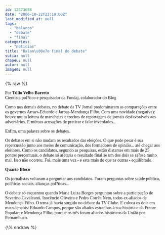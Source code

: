 ```yaml
---
id: 12373698
date: "2006-10-22T23:10:00Z"
last_modified_at: null
tags:
  - "balanco"
  - "debate"
  - "final"
categories:
  - "noticias"
title: "Balan\u00e7o final do debate"
sutia: null
chapeu: null
autor: null
imagem: null
---
```

{\% raw %}
<p><P><FONT face=Verdana>Por <B>Túlio Velho Barreto</B><BR>Cientista pol?tico e pesquisador da Fundaj, colaborador do Blog</FONT></P></p>
<p><P><FONT face=Verdana>Como nos demais debates, no debate da TV Jornal predominaram as comparações entre os governos Arraes-Eduardo e Jarbas-Mendonça Filho. Com uma novidade (negativa): houve muita leitura de manchetes e trechos de reportagens de jornais desfavoráveis aos adversários. E mútuas acusações de praticar e falar inverdades...</FONT></P></p>
<p><P><FONT face=Verdana>Enfim, uma palavra sobre os debates.</FONT></P></p>
<p><P><FONT face=Verdana>Os debates em si não mudam os resultados das eleições. O que pode pesar é sua repercussão junto aos meios de comunicação, dos formadores de opinião... até chegar aos eleitores. Como os candidatos, segundo as pesquisas, estão distantes em mais de 25 pontos percentuais, o debate só afetaria o resultado final se um dos dois se sa?sse muito mal. Isso não ocorreu. Foi, mais uma vez - e esta mais do que as outras - equilibrado.</FONT></P></p>
<p><P><STRONG><FONT face=Verdana>Quarto Bloco</FONT></STRONG></P></p>
<p><P><FONT face=Verdana>Os jornalistas voltaram a perguntar aos candidatos. Foram perguntas sobre saúde pública, pol?ticas sociais, alianças pol?ticas...</FONT></P></p>
<p><P><FONT face=Verdana>O debate só esquentou quando Maria Luiza Borges perguntou sobre a participação de Severino Cavalcanti, Inocêncio Oliveira e Pedro Corrêa Neto, todos ex-aliados de Mendonça Filho. O tema já havia surgido no debate da TV Clube. E coloca os dois em maus lençóis: Eduardo Campos, porque são aliados estranhos à sua história e da Frente Popular; e Mendonça Filho, porque os três foram aliados históricos da União por Pernambuco.</FONT></P> </p>
{\% endraw %}